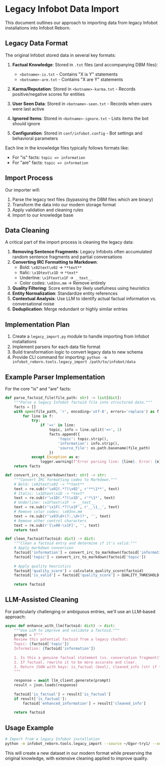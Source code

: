 # Legacy Infobot Data Import

This document outlines our approach to importing data from legacy Infobot installations into Infobot Reborn.

## Legacy Data Format

The original Infobot stored data in several key formats:

1. **Factual Knowledge**: Stored in `.txt` files (and accompanying DBM files):
   - `<botname>-is.txt` - Contains "X is Y" statements
   - `<botname>-are.txt` - Contains "X are Y" statements

2. **Karma/Reputation**: Stored in `<botname>-karma.txt` - Records positive/negative scores for entities

3. **User Seen Data**: Stored in `<botname>-seen.txt` - Records when users were last active

4. **Ignored Items**: Stored in `<botname>-ignore.txt` - Lists items the bot should ignore

5. **Configuration**: Stored in `conf/infobot.config` - Bot settings and behavioral parameters

Each line in the knowledge files typically follows formats like:
- For "is" facts: `topic => information`
- For "are" facts: `topic => information`

## Import Process

Our importer will:

1. Parse the legacy text files (bypassing the DBM files which are binary)
2. Transform the data into our modern storage format
3. Apply validation and cleaning rules
4. Import to our knowledge base

## Data Cleaning

A critical part of the import process is cleaning the legacy data:

1. **Removing Sentence Fragments**: Legacy Infobots often accumulated random sentence fragments and partial conversations
2. **Converting IRC Formatting to Markdown**:
   - Bold: `\x02text\x02` → `**text**`
   - Italic: `\x1Dtext\x1D` → `*text*`
   - Underline: `\x1Ftext\x1F` → `__text__`
   - Color codes: `\x03nn,mm` → Remove entirely
3. **Quality Filtering**: Score entries by likely usefulness using heuristics
4. **Entity Normalization**: Standardize entity references
5. **Contextual Analysis**: Use LLM to identify actual factual information vs. conversational noise
6. **Deduplication**: Merge redundant or highly similar entries

## Implementation Plan

1. Create a `legacy_import.py` module to handle importing from Infobot installations
2. Implement parsers for each data file format
3. Build transformation logic to convert legacy data to new schema
4. Provide CLI command for importing: `python -m infobot_reborn.tools.legacy_import /path/to/infobot/data`

## Example Parser Implementation

For the core "is" and "are" facts:

```python
def parse_factoid_file(file_path: str) -> list[dict]:
    """Parse a legacy Infobot factoid file into structured data."""
    facts = []
    with open(file_path, 'r', encoding='utf-8', errors='replace') as f:
        for line in f:
            try:
                if '=>' in line:
                    topic, info = line.split('=>', 1)
                    facts.append({
                        'topic': topic.strip(),
                        'information': info.strip(),
                        'source_file': os.path.basename(file_path)
                    })
            except Exception as e:
                logger.warning(f"Error parsing line: {line}. Error: {e}")
    return facts

def convert_irc_to_markdown(text: str) -> str:
    """Convert IRC formatting codes to Markdown."""
    # Bold: \x02text\x02 -> **text**
    text = re.sub(r'\x02(.*?)\x02', r'**\1**', text)
    # Italic: \x1Dtext\x1D -> *text*
    text = re.sub(r'\x1D(.*?)\x1D', r'*\1*', text)
    # Underline: \x1Ftext\x1F -> __text__
    text = re.sub(r'\x1F(.*?)\x1F', r'__\1__', text)
    # Remove color codes: \x03nn,mm
    text = re.sub(r'\x03\d+(?:,\d+)?', '', text)
    # Remove other control characters
    text = re.sub(r'[\x00-\x1F]', '', text)
    return text

def clean_factoid(factoid: dict) -> dict:
    """Clean a factoid entry and determine if it's valid."""
    # Apply markdown conversion
    factoid['information'] = convert_irc_to_markdown(factoid['information'])
    factoid['topic'] = convert_irc_to_markdown(factoid['topic'])
    
    # Apply quality heuristics
    factoid['quality_score'] = calculate_quality_score(factoid)
    factoid['is_valid'] = factoid['quality_score'] > QUALITY_THRESHOLD
    
    return factoid
```

## LLM-Assisted Cleaning

For particularly challenging or ambiguous entries, we'll use an LLM-based approach:

```python
async def enhance_with_llm(factoid: dict) -> dict:
    """Use LLM to improve and validate a factoid."""
    prompt = f"""
    Review this potential factoid from a legacy chatbot:
    Topic: {factoid['topic']}
    Information: {factoid['information']}
    
    1. Is this a genuine factual statement (vs. conversation fragment)?
    2. If factual, rewrite it to be more accurate and clear.
    3. Return JSON with keys: is_factual (bool), cleaned_info (str if factual)
    """
    
    response = await llm_client.generate(prompt)
    result = json.loads(response)
    
    factoid['is_factual'] = result['is_factual']
    if result['is_factual']:
        factoid['enhanced_information'] = result['cleaned_info']
    
    return factoid
```

## Usage Example

```bash
# Import from a legacy Infobot installation
python -m infobot_reborn.tools.legacy_import --source ~/Egor-try1/ --output ./data/imported/ --clean-level=high
```

This will create a new dataset in our modern format while preserving the original knowledge, with extensive cleaning applied to improve quality.